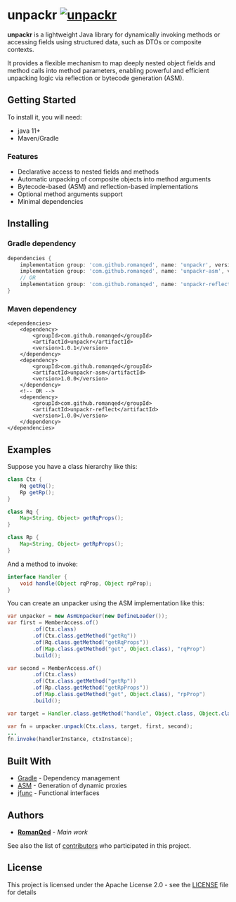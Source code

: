 # unpackr [![unpackr](https://img.shields.io/maven-central/v/com.github.romanqed/unpackr?color=blue)](https://repo1.maven.org/maven2/com/github/romanqed/unpackr/)

**unpackr** is a lightweight Java library for dynamically invoking methods or accessing fields using structured data, 
such as DTOs or composite contexts. 

It provides a flexible mechanism to map deeply nested object fields and method calls into method parameters, 
enabling powerful and efficient unpacking logic via reflection or bytecode generation (ASM).

## Getting Started

To install it, you will need:

* java 11+
* Maven/Gradle

### Features

* Declarative access to nested fields and methods
* Automatic unpacking of composite objects into method arguments
* Bytecode-based (ASM) and reflection-based implementations
* Optional method arguments support
* Minimal dependencies

## Installing

### Gradle dependency

```Groovy
dependencies {
    implementation group: 'com.github.romanqed', name: 'unpackr', version: '1.0.1'
    implementation group: 'com.github.romanqed', name: 'unpackr-asm', version: '1.0.0'
    // OR
    implementation group: 'com.github.romanqed', name: 'unpackr-reflect', version: '1.0.0'
}
```

### Maven dependency

```
<dependencies>
    <dependency>
        <groupId>com.github.romanqed</groupId>
        <artifactId>unpackr</artifactId>
        <version>1.0.1</version>
    </dependency>
    <dependency>
        <groupId>com.github.romanqed</groupId>
        <artifactId>unpackr-asm</artifactId>
        <version>1.0.0</version>
    </dependency>
    <!-- OR -->
    <dependency>
        <groupId>com.github.romanqed</groupId>
        <artifactId>unpackr-reflect</artifactId>
        <version>1.0.0</version>
    </dependency>
</dependencies>
```

## Examples

Suppose you have a class hierarchy like this:

```java
class Ctx {
    Rq getRq();
    Rp getRp();
}

class Rq {
    Map<String, Object> getRqProps();
}

class Rp {
    Map<String, Object> getRpProps();
}
```

And a method to invoke:

```java
interface Handler { 
    void handle(Object rqProp, Object rpProp);
}
```

You can create an unpacker using the ASM implementation like this:

```java
var unpacker = new AsmUnpacker(new DefineLoader());
var first = MemberAccess.of()
        .of(Ctx.class)
        .of(Ctx.class.getMethod("getRq"))
        .of(Rq.class.getMethod("getRqProps"))
        .of(Map.class.getMethod("get", Object.class), "rqProp")
        .build();

var second = MemberAccess.of()
        .of(Ctx.class)
        .of(Ctx.class.getMethod("getRp"))
        .of(Rp.class.getMethod("getRpProps"))
        .of(Map.class.getMethod("get", Object.class), "rpProp")
        .build();

var target = Handler.class.getMethod("handle", Object.class, Object.class);

var fn = unpacker.unpack(Ctx.class, target, first, second);
...
fn.invoke(handlerInstance, ctxInstance);
```

## Built With

* [Gradle](https://gradle.org) - Dependency management
* [ASM](https://asm.ow2.io) - Generation of dynamic proxies
* [jfunc](https://github.com/RomanQed/jfunc) - Functional interfaces

## Authors

* **[RomanQed](https://github.com/RomanQed)** - *Main work*

See also the list of [contributors](https://github.com/RomanQed/unpackr/contributors)
who participated in this project.

## License

This project is licensed under the Apache License 2.0 - see the [LICENSE](LICENSE) file for details
